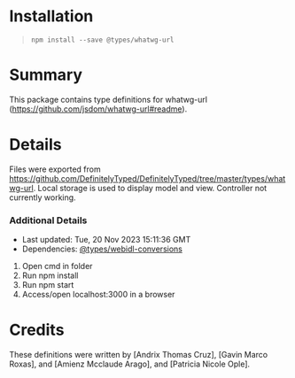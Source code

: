 # Installation
> `npm install --save @types/whatwg-url`

# Summary
This package contains type definitions for whatwg-url (https://github.com/jsdom/whatwg-url#readme).

# Details
Files were exported from https://github.com/DefinitelyTyped/DefinitelyTyped/tree/master/types/whatwg-url.
Local storage is used to display model and view. Controller not currently working.

### Additional Details
 * Last updated: Tue, 20 Nov 2023 15:11:36 GMT
 * Dependencies: [@types/webidl-conversions](https://npmjs.com/package/@types/webidl-conversions)
 1. Open cmd in folder
 2. Run npm install
 3. Run npm start
 4. Access/open localhost:3000 in a browser

# Credits
These definitions were written by [Andrix Thomas Cruz], [Gavin Marco Roxas], and [Amienz Mcclaude Arago], and [Patricia Nicole Ople].